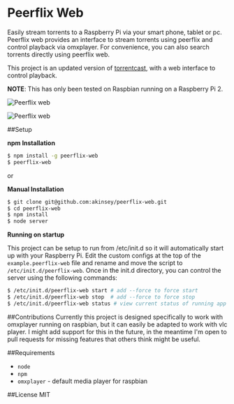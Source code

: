 # Peerflix Web
Easily stream torrents to a Raspberry Pi via your smart phone, tablet or pc. Peerflix web provides an interface to stream torrents using peerflix and control playback via omxplayer. For convenience, you can also search torrents directly using peerflix web.

This project is an updated version of [torrentcast](https://github.com/xat/torrentcast), with a web interface to control playback.


**NOTE**: This has only been tested on Raspbian running on a Raspberry Pi 2.

![Peerflix web](http://i.imgur.com/U1pEcOE.png)

![Peerflix web](http://i.imgur.com/OWom6Mi.png)

##Setup

**npm Installation**
```sh
$ npm install -g peerflix-web
$ peerflix-web
```
or

**Manual Installation**
```sh
$ git clone git@github.com:akinsey/peerflix-web.git
$ cd peerflix-web
$ npm install
$ node server
```

**Running on startup**

This project can be setup to run from /etc/init.d so it will automatically start up with your Raspberry Pi. Edit the custom configs at the top of the `example.peerflix-web` file and rename and move the script to `/etc/init.d/peerflix-web`. Once in the init.d directory, you can control the server using the following commands:

```sh
$ /etc/init.d/peerflix-web start # add --force to force start
$ /etc/init.d/peerflix-web stop  # add --force to force stop
$ /etc/init.d/peerflix-web status # view current status of running app
```

##Contributions
Currently this project is designed specifically to work with omxplayer running on raspbian, but it can easily be adapted to work with vlc player. I might add support for this in the future, in the meantime I'm open to pull requests for missing features that others think might be useful.

##Requirements
* `node`
* `npm`
* `omxplayer` - default media player for raspbian

##License
MIT
